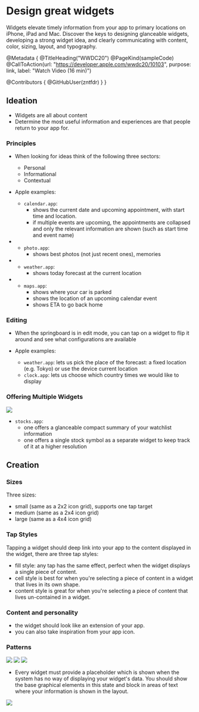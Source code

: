 # Design great widgets

Widgets elevate timely information from your app to primary locations on iPhone, iPad and Mac. Discover the keys to designing glanceable widgets, developing a strong widget idea, and clearly communicating with content, color, sizing, layout, and typography.

@Metadata {
   @TitleHeading("WWDC20")
   @PageKind(sampleCode)
   @CallToAction(url: "https://developer.apple.com/wwdc20/10103", purpose: link, label: "Watch Video (16 min)")

   @Contributors {
      @GitHubUser(zntfdr)
   }
}



## Ideation

- Widgets are all about content
- Determine the most useful information and experiences are that people return to your app for.

### Principles

- When looking for ideas think of the following three sectors:
  - Personal
  - Informational
  - Contextual
  
- Apple examples:
  - `calendar.app`: 
    - shows the current date and upcoming appointment, with start time and location. 
    - if multiple events are upcoming, the appointments are collapsed and only the relevant information are shown (such as start time and event name)

- 
  - `photo.app`:
    - shows best photos (not just recent ones), memories

- 
  - `weather.app`:
    - shows today forecast at the current location

- 
  - `maps.app`:
    - shows where your car is parked
    - shows the location of an upcoming calendar event
    - shows ETA to go back home
    
### Editing

- When the springboard is in edit mode, you can tap on a widget to flip it around and see what configurations are available

- Apple examples:
  - `weather.app`: lets us pick the place of the forecast: a fixed location (e.g. Tokyo) or use the device current location
  - `clock.app`: lets us choose which country times we would like to display
  
### Offering Multiple Widgets

![][stocksImage]

- `stocks.app`: 
  - one offers a glanceable compact summary of your watchlist information
  - one offers a single stock symbol as a separate widget to keep track of it at a higher resolution

## Creation

### Sizes
Three sizes:

- small (same as a 2x2 icon grid), supports one tap target
- medium (same as a 2x4 icon grid)
- large  (same as a 4x4 icon grid)
  
### Tap Styles
Tapping a widget should deep link into your app to the content displayed in the widget, there are three tap styles:

- fill style: any tap has the same effect, perfect when the widget displays a single piece of content. 
- cell style is best for when you're selecting a piece of content in a widget that lives in its own shape. 
- content style is great for when you're selecting a piece of content that lives un-contained in a widget.

### Content and personality

- the widget should look like an extension of your app.
- you can also take inspiration from your app icon.

### Patterns

![][patternSmallImage]
![][patternMediumImage]
![][patternBigImage]

- Every widget must provide a placeholder which is shown when the system has no way of displaying your widget's data. You should show the base graphical elements in this state and block in areas of text where your information is shown in the layout.

![][placeholderImage]

[stocksImage]: stocks.png
[patternSmallImage]: pattern-small.png
[patternMediumImage]: pattern-med.png
[patternBigImage]: pattern-big.png
[placeholderImage]: placeholder.png